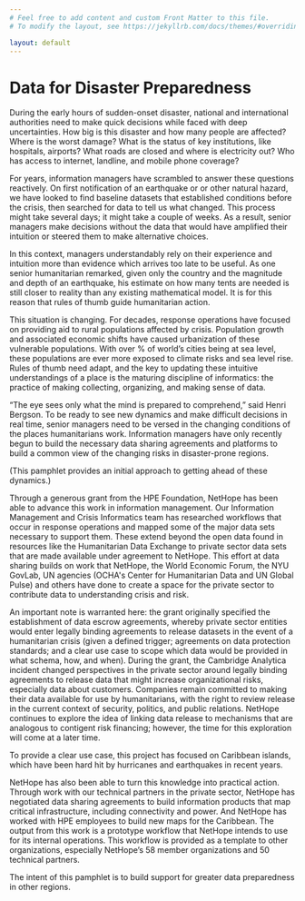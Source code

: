 ```yaml
---
# Feel free to add content and custom Front Matter to this file.
# To modify the layout, see https://jekyllrb.com/docs/themes/#overriding-theme-defaults

layout: default
---
```


# Data for Disaster Preparedness

During the early hours of sudden-onset disaster, national and international authorities need to make quick decisions while faced with deep uncertainties. How big is this disaster and how many people are affected? Where is the worst damage? What is the status of key institutions, like hospitals, airports? What roads are closed and where is electricity out? Who has access to internet, landline, and mobile phone coverage?  

For years, information managers have scrambled to answer these questions reactively. On first notification of an earthquake or or other natural hazard, we have looked to find baseline datasets that established conditions before the crisis, then searched for data to tell us what changed. This process might take several days; it might take a couple of weeks. As a result, senior managers make decisions without the data that would have amplified their intuition or steered them to make alternative choices.

In this context, managers understandably rely on their experience and intuition more than evidence which arrives too late to be useful. As one senior humanitarian remarked, given only the country and the magnitude and depth of an earthquake, his estimate on how many tents are needed is still closer to reality than any existing mathematical model. It is for this reason that rules of thumb guide humanitarian action.

This situation is changing. For decades, response operations have focused on providing aid to rural populations affected by crisis. Population growth and associated economic shifts have caused urbanization of these vulnerable populations. With over % of world’s cities being at sea level, these populations are ever more exposed to climate risks and sea level rise. Rules of thumb need adapt, and the key to updating these intuitive understandings of a place is the maturing discipline of informatics: the practice of making collecting, organizing, and making sense of data.

“The eye sees only what the mind is prepared to comprehend,” said Henri Bergson. To be ready to see new dynamics and make difficult decisions in real time, senior managers need to be versed in the changing conditions of the places humanitarians work. Information managers have only recently begun to build the necessary data sharing agreements and platforms to build a common view of the changing risks in disaster-prone regions.

(This pamphlet provides an initial approach to getting ahead of these dynamics.)

Through a generous grant from the HPE Foundation, NetHope has been able to advance this work in information management. Our Information Management and Crisis Informatics team has researched workflows that occur in response operations and mapped some of the major data sets necessary to support them. These extend beyond the open data found in resources like the Humanitarian Data Exchange to private sector data sets that are made available under agreement to NetHope. This effort at data sharing builds on work that NetHope, the World Economic Forum, the NYU GovLab, UN agencies (OCHA's Center for Humanitarian Data and UN Global Pulse) and others have done to create a space for the private sector to contribute data to understanding crisis and risk.

An important note is warranted here: the grant originally specified the establishment of data escrow agreements, whereby private sector entities would enter legally binding agreements to release datasets in the event of a humanitarian crisis (given a defined trigger; agreements on data protection standards; and a clear use case to scope which data would be provided in what schema, how, and when). During the grant, the Cambridge Analytica incident changed perspectives in the private sector around legally binding agreements to release data that might increase organizational risks, especially data about customers. Companies remain committed to making their data available for use by humanitarians, with the right to review release in the current context of security, politics, and public relations. NetHope continues to explore the idea of linking data release to mechanisms that are analogous to contigent risk financing; however, the time for this exploration will come at a later time.

To provide a clear use case, this project has focused on Caribbean islands, which have been hard hit by hurricanes and earthquakes in recent years.

NetHope has also been able to turn this knowledge into practical action. Through work with our technical partners in the private sector, NetHope has negotiated data sharing agreements to build information products that map critical infrastructure, including connectivity and power. And NetHope has worked with HPE employees to build new maps for the Caribbean. The output from this work is a prototype workflow that NetHope intends to use for its internal operations. This workflow is provided as a template to other organizations, especially NetHope’s 58 member organizations and 50 technical partners.

The intent of this pamphlet is to build support for greater data preparedness in other regions.
